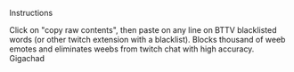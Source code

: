 Instructions

Click on "copy raw contents", then paste on any line on BTTV blacklisted words (or other twitch extension with a blacklist). Blocks thousand of weeb emotes and eliminates weebs from twitch chat with high accuracy. Gigachad
